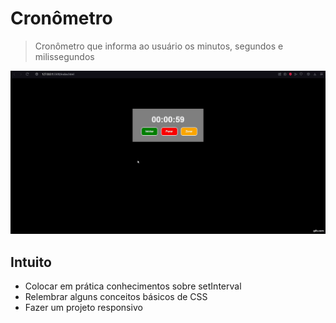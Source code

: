 # Cronômetro
> Cronômetro que informa ao usuário os minutos, segundos e milissegundos 

![Gif do funcionamento do cronômetro](https://github.com/Pedro-Alexsander/cronometro/blob/main/cronometro.gif)

## Intuito
- Colocar em prática conhecimentos sobre setInterval
- Relembrar alguns conceitos básicos de CSS
- Fazer um projeto responsivo
